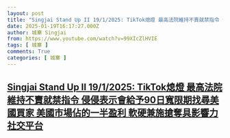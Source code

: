 ```yaml
---
layout: post
title: "Singjai Stand Up II 19/1/2025: TikTok熄燈 最高法院維持不賣就禁指令 侵侵表示會給予90日寬限期找尋美國買家 美國市場佔的一半盈利 軟硬兼施搶奪具影響力社交平台"
date: 2025-01-19T16:17:27.000Z
author: 城寨 Singjai
from: https://www.youtube.com/watch?v=99XIcZlHVIE
tags: [ 城寨 ]
comments: True
categories: [ 城寨 ]
---
```

<!--1737303447000-->
[Singjai Stand Up II 19/1/2025: TikTok熄燈 最高法院維持不賣就禁指令 侵侵表示會給予90日寬限期找尋美國買家 美國市場佔的一半盈利 軟硬兼施搶奪具影響力社交平台](https://www.youtube.com/watch?v=99XIcZlHVIE)
------

<div>

</div>
